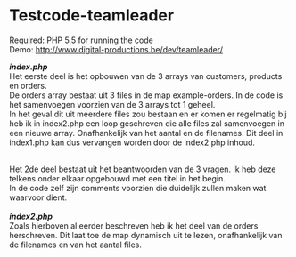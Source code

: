 # Testcode-teamleader

Required: PHP 5.5 for running the code<br>
Demo: http://www.digital-productions.be/dev/teamleader/

<b><i>index.php</i></b><br>
Het eerste deel is het opbouwen van de 3 arrays van customers, products en orders.<br>
De orders array bestaat uit 3 files in de map example-orders. In de code is het samenvoegen voorzien van de 3 arrays tot 1 geheel.<br>
In het geval dit uit meerdere files zou bestaan en er komen er regelmatig bij heb ik in index2.php een loop geschreven die alle files zal samenvoegen in een nieuwe array. Onafhankelijk van het aantal en de filenames. Dit deel in index1.php kan dus vervangen worden door de index2.php inhoud.<br><br>

Het 2de deel bestaat uit het beantwoorden van de 3 vragen. Ik heb deze telkens onder elkaar opgebouwd met een titel in het begin.<br>
In de code zelf zijn comments voorzien die duidelijk zullen maken wat waarvoor dient.
<br><br>
<b><i>index2.php</i></b><br>
Zoals hierboven al eerder beschreven heb ik het deel van de orders herschreven. Dit laat toe de map dynamisch uit te lezen, onafhankelijk van de filenames en van het aantal files.
